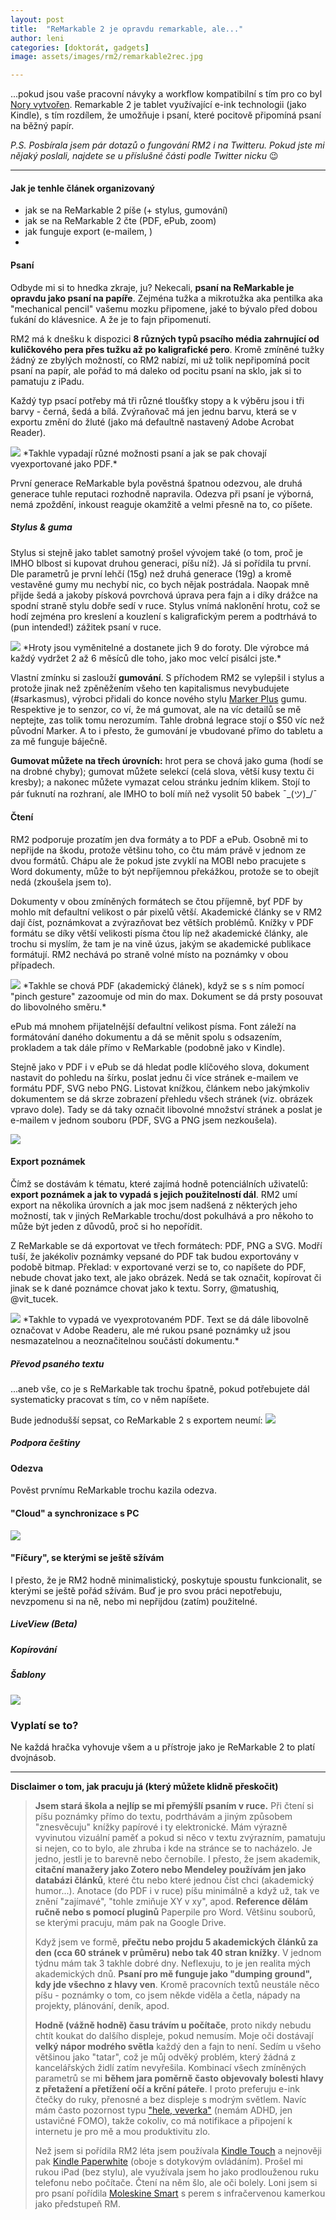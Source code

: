 ```yaml
---
layout: post
title:  "ReMarkable 2 je opravdu remarkable, ale..."
author: leni
categories: [doktorát, gadgets]
image: assets/images/rm2/remarkable2rec.jpg

---
```


...pokud jsou vaše pracovní návyky a workflow kompatibilní s tím pro co byl <a href="https://remarkable.com/">Nory vytvořen</a>. Remarkable 2 je tablet využívající e-ink technologii (jako Kindle), s tím rozdílem, že umožňuje i psaní, které pocitově připomíná psaní na běžný papír. 

*P.S. Posbírala jsem pár dotazů o fungování RM2 i na Twitteru. Pokud jste mi nějaký poslali, najdete se u příslušné části podle Twitter nicku* 😉

---

#### Jak je tenhle článek organizovaný
+ jak se na ReMarkable 2 píše (+ stylus, gumování)
+ jak se na ReMarkable 2 čte (PDF, ePub, zoom)
+ jak funguje export (e-mailem, )
+ 

#### Psaní
Odbyde mi si to hnedka zkraje, ju? Nekecali, **psaní na ReMarkable je opravdu jako psaní na papíře**. Zejména tužka a mikrotužka aka pentilka aka "mechanical pencil" vašemu mozku připomene, jaké to bývalo před dobou ťukání do klávesnice. A že je to fajn připomenutí. 

RM2 má k dnešku k dispozici **8 různých typů psacího média zahrnující od kuličkového pera přes tužku až po kaligrafické pero**. Kromě zmíněné tužky žádný ze zbylých možností, co RM2 nabízí, mi už tolik nepřipomíná pocit psaní na papír, ale pořád to má daleko od pocitu psaní na sklo, jak si to pamatuju z iPadu.

Každý typ psací potřeby má tři různé tloušťky stopy a k výběru jsou i tři barvy - černá, šedá a bílá. Zvýraňovač má jen jednu barvu, která se v exportu změní do žluté (jako má defaultně nastavený Adobe Acrobat Reader).

<img src="/assets/images/rm2/typeface.jpg">
*Takhle vypadají různé možnosti psaní a jak se pak chovají vyexportované jako PDF.*

První generace ReMarkable byla pověstná špatnou odezvou, ale druhá generace tuhle reputaci rozhodně napravila. Odezva při psaní je výborná, nemá zpoždění, inkoust reaguje okamžitě a velmi přesně na to, co píšete. 

##### Stylus & guma
Stylus si stejně jako tablet samotný prošel vývojem také (o tom, proč je IMHO blbost si kupovat druhou generaci, píšu níž). Já si pořídila tu první. Dle parametrů je první lehčí (15g) než druhá generace (19g) a kromě vestavěné gumy mu nechybí nic, co bych nějak postrádala. Naopak mně přijde šedá a jakoby písková povrchová úprava pera fajn a i díky drážce na spodní straně stylu dobře sedí v ruce. Stylus vnímá naklonění hrotu, což se hodí zejména pro kreslení a kouzlení s kaligrafickým perem a podtrhává to (pun intended!) zážitek psaní v ruce.

<img src="/assets/images/rm2/points.jpg">
*Hroty jsou vyměnitelné a dostanete jich 9 do foroty. Dle výrobce má každý vydržet 2 až 6 měsíců dle toho, jako moc velcí pisálci jste.* 

Vlastní zmínku si zaslouží **gumování**. S příchodem RM2 se vylepšil i stylus a protože jinak než zpěněžením všeho ten kapitalismus nevybudujete (#sarkasmus), výrobci přidali do konce nového stylu <a href="https://remarkable.com/store/configure?step=marker">Marker Plus</a> gumu. Respektive je to senzor, co ví, že má gumovat, ale na víc detailů se mě neptejte, zas tolik tomu nerozumím. Tahle drobná legrace stojí o $50 víc než původní Marker. A to i přesto, že gumování je vbudované přímo do tabletu a za mě funguje báječně.

**Gumovat můžete na třech úrovních:** hrot pera se chová jako guma (hodí se na drobné chyby); gumovat můžete selekcí (celá slova, větší kusy textu či kresby); a nakonec můžete vymazat celou stránku jedním klikem. Stojí to pár ťuknutí na rozhraní, ale IMHO to bolí míň než vysolit 50 babek ¯\_(ツ)_/¯

#### Čtení
RM2 podporuje prozatím jen dva formáty a to PDF a ePub. Osobně mi to nepřijde na škodu, protože většinu toho, co čtu mám právě v jednom ze dvou formátů. Chápu ale že pokud jste zvyklí na MOBI nebo pracujete s Word dokumenty, může to být nepříjemnou překážkou, protože se to obejít nedá (zkoušela jsem to).

Dokumenty v obou zmíněných formátech se čtou příjemně, byť PDF by mohlo mít defaultní velikost o pár pixelů větší. Akademické články se v RM2 dají číst, poznámkovat a zvýrazňovat bez větších problémů. Knížky v PDF formátu se díky větší velikosti písma čtou líp než akademické články, ale trochu si myslím, že tam je na vině úzus, jakým se akademické publikace formátují. RM2 nechává po straně volné místo na poznámky v obou případech.

<img src="/assets/images/rm2/pdfvelikost.jpeg">
*Takhle se chová PDF (akademický článek), když se s s ním pomocí "pinch gesture" zazoomuje od min do max. Dokument se dá prsty posouvat do libovolného směru.*

ePub má mnohem přijatelnější defaultní velikost písma. Font záleží na formátování daného dokumentu a dá se měnit spolu s odsazením, prokladem a tak dále přímo v ReMarkable (podobně jako v Kindle).

Stejně jako v PDF i v ePub se dá hledat podle klíčového slova, dokument nastavit do pohledu na šírku, poslat jednu či více stránek e-mailem ve formátu PDF, SVG nebo PNG. Listovat knížkou, článkem nebo jakýmkoliv dokumentem se dá skrze zobrazení přehledu všech stránek (viz. obrázek vpravo dole). Tady se dá taky označit libovolné množství stránek a poslat je e-mailem v jednom souboru (PDF, SVG a PNG jsem nezkoušela). 

<img src="/assets/images/rm2/epuball.jpeg">

#### Export poznámek

Čímž se dostávám k tématu, které zajímá hodně potenciálních uživatelů: **export poznámek a jak to vypadá s jejich použitelností dál**. RM2 umí export na několika úrovních a jak moc jsem nadšená z některých jeho možností, tak v jiných ReMarkable trochu/dost pokulhává a pro někoho to může být jeden z důvodů, proč si ho nepořídit.

Z ReMarkable se dá exportovat ve třech formátech: PDF, PNG a SVG. Modří tuší, že jakékoliv poznámky vepsané do PDF tak budou exportovány v podobě bitmap. Překlad: v exportované verzi se to, co napíšete do PDF, nebude chovat jako text, ale jako obrázek. Nedá se tak označit,  kopírovat či jinak se k dané poznámce chovat jako k textu. Sorry, @matushiq, @vit_tucek.

<img src="/assets/images/rm2/download.PNG">
*Takhle to vypadá ve vyexprotovaném PDF. Text se dá dále libovolně označovat v Adobe Readeru, ale mé rukou psané poznámky už jsou nesmazatelnou a neoznačitelnou součástí dokumentu.*

##### Převod psaného textu

...aneb vše, co je s ReMarkable tak trochu špatně, pokud potřebujete dál systematicky pracovat s tím, co v něm napíšete.

Bude jednodušší sepsat, co ReMarkable 2 s exportem neumí: 
<img src="/assets/images/rm2/prepsanytext.jpeg">


##### Podpora češtiny



#### Odezva
Pověst prvnímu ReMarkable trochu kazila odezva. 

#### "Cloud" a synchronizace s PC

<img src="/assets/images/rm2/cloud.jpg">

#### "Fíčury", se kterými se ještě sžívám

I přesto, že je RM2 hodně minimalistický, poskytuje spoustu funkcionalit, se kterými se ještě pořád sžívám. Buď je pro svou práci nepotřebuju, nevzpomenu si na ně, nebo mi nepřijdou (zatím) použitelné.

##### LiveView (Beta)

##### Kopírování

##### Šablony




<img src="/assets/images/rm2/poznamka.jpeg">

### Vyplatí se to?
Ne každá hračka vyhovuje všem a u přístroje jako je ReMarkable 2 to platí dvojnásob.

---
**Disclaimer o tom, jak pracuju já (který můžete klidně přeskočit)**
>**Jsem stará škola a nejlíp se mi přemýšlí psaním v ruce.** Při čtení si píšu poznámky přímo do textu, podrthávám a jiným způsobem "znesvěcuju" knížky papírové i ty elektronické. Mám výrazně vyvinutou vizuální paměť a pokud si něco v textu zvýrazním, pamatuju si nejen, co to bylo, ale zhruba i kde na stránce se to nacházelo. Je jedno, jestli je to barevně nebo černobíle. I přesto, že jsem akademik, **citační manažery jako Zotero nebo Mendeley používám jen jako databázi článků**, které čtu nebo které jednou číst chci (akademický humor...). Anotace (do PDF i v ruce) píšu minimálně a když už, tak ve znění "zajímavé", "tohle zmiňuje XY v xy", apod. **Reference dělám ručně nebo s pomocí pluginů** Paperpile pro Word. Většinu souborů, se kterými pracuju, mám pak na Google Drive. 
>
>Když jsem ve formě, **přečtu nebo projdu 5 akademických článků za den (cca 60 stránek v průměru) nebo tak 40 stran knížky**. V jednom týdnu mám tak 3 takhle dobré dny. Neflexuju, to je jen realita mých akademických dnů. **Psaní pro mě funguje jako "dumping ground", kdy jde všechno z hlavy ven**. Kromě pracovních textů neustále něco píšu - poznámky o tom, co jsem někde viděla a četla, nápady na projekty, plánování, deník, apod. 
>
>**Hodně (vážně hodně) času trávím u počítače**, proto nikdy nebudu chtít koukat do dalšího displeje, pokud nemusím. Moje oči dostávají **velký nápor modrého světla** každý den a fajn to není. Sedím u všeho většinou jako "tatar", což je můj odvěký problém, který žádná z kancelářských židlí zatím nevyřešila. Kombinací všech zmíněných parametrů se mi **během jara poměrně často objevovaly bolesti hlavy z přetažení a přetížení očí a krční páteře**. I proto preferuju e-ink čtečky do ruky, přenosné a bez displeje s modrým světlem. Navíc mám často pozornost typu <a href="https://www.youtube.com/watch?v=Faa2dHJNFqQ">"hele, veverka"</a> (nemám ADHD, jen ustavičné FOMO), takže cokoliv, co má notifikace a připojení k internetu je pro mě a mou produktivitu zlo.
>
>Než jsem si pořídila RM2 léta jsem používala <a href="https://www.amazon.com/Kindle-Touch-e-Reader-Touch-Screen-Wi-Fi-Special-Offers/dp/B005890G8Y">Kindle Touch</a> a nejnověji pak <a href="https://www.amazon.com/All-new-Kindle-Paperwhite-Waterproof-Storage/dp/B07CXG6C9W">Kindle Paperwhite</a> (oboje s dotykovým ovládáním). Prošel mi rukou iPad (bez stylu), ale využívala jsem ho jako prodlouženou ruku telefonu nebo počítače. Čtení na něm šlo, ale oči bolely. Loni jsem si pro psaní pořídila <a href="https://www.moleskine.com/en-us/shop/moleskine-smart/">Moleskine Smart</a> s perem s infračervenou kamerkou jako předstupeň RM.
